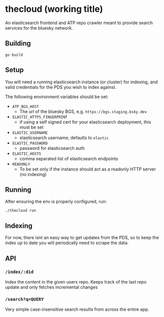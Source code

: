# thecloud (working title)

An elasticsearch frontend and ATP repo crawler meant to provide search services
for the bluesky network.

## Building

```
go build
```

## Setup

You will need a running elasticsearch instance (or cluster) for indexing, and
valid credentials for the PDS you wish to index against.

The following environment variables should be set:
- `ATP_BGS_HOST`
  - The url of the bluesky BGS, e.g. `https://bgs.staging.bsky.dev`
- `ELASTIC_HTTPS_FINGERPRINT` 
  - if using a self signed cert for your elasticsearch deployment, this must be set
- `ELASTIC_USERNAME`
  - elasticsearch username, defaults to `elastic`
- `ELASTIC_PASSWORD`
  - password for elasticsearch auth
- `ELASTIC_HOSTS`
  - comma separated list of elasticsearch endpoints 
- `READONLY`
  - To be set only if the instance should act as a readonly HTTP server (no indexing)

## Running

After ensuring the env is properly configured, run:

```
./thecloud run
```

## Indexing 
For now, there isnt an easy way to get updates from the PDS, so to keep the
index up to date you will periodcally need to scrape the data.

## API

### `/index/:did`
Index the content in the given users repo. Keeps track of the last repo update
and only fetches incremental changes

### `/search?q=QUERY`
Very simple case-insensitive search results from across the entire app.
